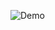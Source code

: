 
![Demo](![Medya1](https://github.com/user-attachments/assets/e11a0008-ae94-4c3b-acdc-3da828b80d61))

